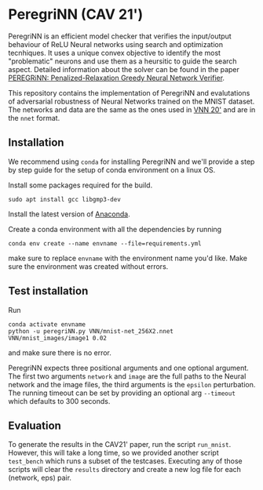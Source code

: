 # PeregriNN (CAV 21')
PeregriNN is an efficient model checker that verifies the input/output behaviour of ReLU Neural networks using search and optimization tecnhiques. It uses a unique convex objective to identify the most "problematic" neurons and use them as a heursitic to guide the search aspect. Detailed information about the solver can be found in the paper [PEREGRiNN: Penalized-Relaxation Greedy Neural Network Verifier](https://arxiv.org/abs/2006.10864).

This repository contains the implementation of PeregriNN and evalutations of adversarial robustness of Neural Networks trained on the MNIST dataset. The networks and data are the same as the ones used in [VNN 20'](https://sites.google.com/view/vnn20/vnncomp) and are in the `nnet` format.

## Installation

We recommend using `conda` for installing PeregriNN and we'll provide a step by step guide for the setup of conda environment on a linux OS.

Install some packages required for the build.

`sudo apt install gcc libgmp3-dev`

Install the latest version of [Anaconda](https://docs.anaconda.com/anaconda/install/).

Create a conda environment with all the dependencies by running

`conda env create --name envname --file=requirements.yml`

make sure to replace `envname` with the environment name you'd like. Make sure the environment was created without errors.

## Test installation
Run
```
conda activate envname
python -u peregriNN.py VNN/mnist-net_256X2.nnet VNN/mnist_images/image1 0.02
```
and make sure there is no error.

PeregriNN expects three positional arguments and one optional argument. The first two arguments `network` and `image` are the full paths to the Neural network and the image files, the third arguments is the `epsilon` perturbation. The running timeout can be set by providing an optional arg `--timeout` which defaults to 300 seconds.

## Evaluation
To generate the results in the CAV21' paper, run the script `run_mnist`. However, this will take a long time, so we provided another script `test_bench` which runs a subset of the testcases. Executing any of those scripts will clear the `results` directory and create a new log file for each (network, eps) pair.
